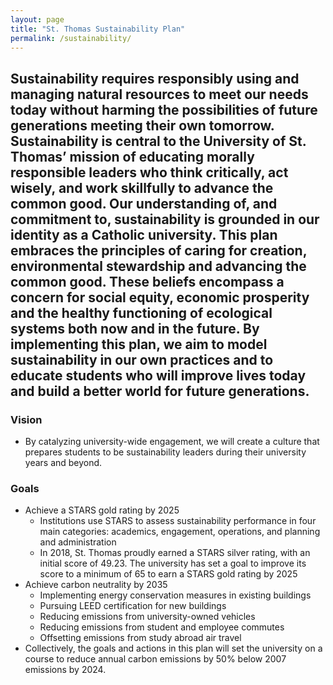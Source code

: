 ```yaml
--- 
layout: page
title: "St. Thomas Sustainability Plan"
permalink: /sustainability/
--- 
```

## Sustainability requires responsibly using and managing natural resources to meet our needs today without harming the possibilities of future generations meeting their own tomorrow. Sustainability is central to the University of St. Thomas’ mission of educating morally responsible leaders who think critically, act wisely, and work skillfully to advance the common good. Our understanding of, and commitment to, sustainability is grounded in our identity as a Catholic university. This plan embraces the principles of caring for creation, environmental stewardship and advancing the common good. These beliefs encompass a concern for social equity, economic prosperity and the healthy functioning of ecological systems both now and in the future. By implementing this plan, we aim to model sustainability in our own practices and to educate students who will improve lives today and build a better world for future generations.

### Vision
- By catalyzing university-wide engagement, we will create a culture that prepares students to be sustainability leaders during their university years and beyond.

### Goals
- Achieve a STARS gold rating by 2025
    - Institutions use STARS to assess sustainability performance in four main categories: academics, engagement, operations, and planning and administration
    - In 2018, St. Thomas proudly earned a STARS silver rating, with an initial score of 49.23. The university has set a goal to improve its score to a minimum of 65 to earn a STARS gold rating by 2025
- Achieve carbon neutrality by 2035
    - Implementing energy conservation measures in existing buildings 
    - Pursuing LEED certification for new buildings 
    - Reducing emissions from university-owned vehicles 
    - Reducing emissions from student and employee commutes 
    - Offsetting emissions from study abroad air travel
- Collectively, the goals and actions in this plan will set the university on a course to reduce annual carbon emissions by 50% below 2007 emissions by 2024.

